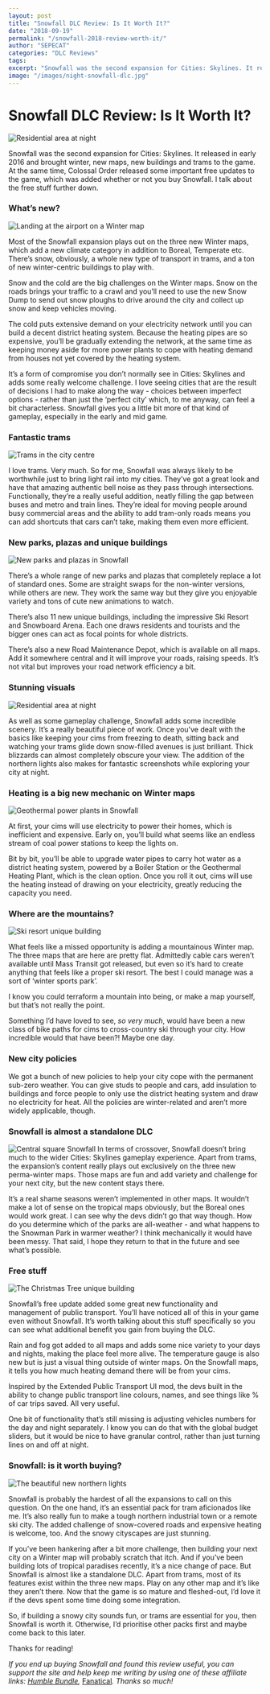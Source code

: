 ```yaml
---
layout: post
title: "Snowfall DLC Review: Is It Worth It?"
date: "2018-09-19"
permalink: "/snowfall-2018-review-worth-it/"
author: "SEPECAT"
categories: "DLC Reviews"
tags:
excerpt: "Snowfall was the second expansion for Cities: Skylines. It released in early 2016 and brought winter, new maps, new buildings and trams to the game." 
image: "/images/night-snowfall-dlc.jpg"
---
```


# Snowfall DLC Review: Is It Worth It?

![Residential area at night](/images/residential-snowfall-night.jpg)

Snowfall was the second expansion for Cities: Skylines. It released in early 2016 and brought winter, new maps, new buildings and trams to the game. At the same time, Colossal Order released some important free updates to the game, which was added whether or not you buy Snowfall. I talk about the free stuff further down.

### What’s new?

![Landing at the airport on a Winter map](/images/airport-snowfall-northern-lights.jpg)

Most of the Snowfall expansion plays out on the three new Winter maps, which add a new climate category in addition to Boreal, Temperate etc. There’s snow, obviously, a whole new type of transport in trams, and a ton of new winter-centric buildings to play with. 

Snow and the cold are the big challenges on the Winter maps. Snow on the roads brings your traffic to a crawl and you’ll need to use the new Snow Dump to send out snow ploughs to drive around the city and collect up snow and keep vehicles moving.

The cold puts extensive demand on your electricity network until you can build a decent district heating system. Because the heating pipes are so expensive, you’ll be gradually extending the network, at the same time as keeping money aside for more power plants to cope with heating demand from houses not yet covered by the heating system.

It’s a form of compromise you don’t normally see in Cities: Skylines and adds some really welcome challenge. I love seeing cities that are the result of decisions I had to make along the way - choices between imperfect options - rather than just the ‘perfect city’ which, to me anyway, can feel a bit characterless. Snowfall gives you a little bit more of that kind of gameplay, especially in the early and mid game.

### Fantastic trams

![Trams in the city centre](/images/trams-snowfall.jpg)

I love trams. Very much. So for me, Snowfall was always likely to be worthwhile just to bring light rail into my cities. They’ve got a great look and have that amazing authentic bell noise as they pass through intersections.
Functionally, they’re a really useful addition, neatly filling the gap between buses and metro and train lines. They’re ideal for moving people around busy commercial areas and the ability to add tram-only roads means you can add shortcuts that cars can’t take, making them even more efficient.

### New parks, plazas and unique buildings

![New parks and plazas in Snowfall](/images/snowmobile-snowfall.jpg)

There’s a whole range of new parks and plazas that completely replace a lot of standard ones. Some are straight swaps for the non-winter versions, while others are new. They work the same way but they give you enjoyable variety and tons of cute new animations to watch.

There’s also 11 new unique buildings, including the impressive Ski Resort and Snowboard Arena. Each one draws residents and tourists and the bigger ones can act as focal points for whole districts.

There’s also a new Road Maintenance Depot, which is available on all maps. Add it somewhere central and it will improve your roads, raising speeds. It’s not vital but improves your road network efficiency a bit.

### Stunning visuals

![Residential area at night](/images/residential-northern-lights.jpg)

As well as some gameplay challenge, Snowfall adds some incredible scenery. It’s a really beautiful piece of work. Once you’ve dealt with the basics like keeping your cims from freezing to death, sitting back and watching your trams glide down snow-filled avenues is just brilliant. Thick blizzards can almost completely obscure your view. The addition of the northern lights also makes for fantastic screenshots while exploring your city at night.

### Heating is a big new mechanic on Winter maps

![Geothermal power plants in Snowfall](/images/geothermal-heating-plant.jpg)

At first, your cims will use electricity to power their homes, which is inefficient and expensive. Early on, you’ll build what seems like an endless stream of coal power stations to keep the lights on.

Bit by bit, you’ll be able to upgrade water pipes to carry hot water as a district heating system, powered by a Boiler Station or the Geothermal Heating Plant, which is the clean option. Once you roll it out, cims will use the heating instead of drawing on your electricity, greatly reducing the capacity you need.

### Where are the mountains?

![Ski resort unique building](/images/ski-resort-snowfall.jpg)

What feels like a missed opportunity is adding a mountainous Winter map. The three maps that are here are pretty flat. Admittedly cable cars weren’t available until Mass Transit got released, but even so it’s hard to create anything that feels like a proper ski resort. The best I could manage was a sort of ‘winter sports park’.

I know you could terraform a mountain into being, or make a map yourself, but that’s not really the point.

Something I’d have loved to see, *so very much*, would have been a new class of bike paths for cims to cross-country ski through your city. How incredible would that have been?! Maybe one day.

### New city policies

We got a bunch of new policies to help your city cope with the permanent sub-zero weather. You can give studs to people and cars, add insulation to buildings and force people to only use the district heating system and draw no electricity for heat. All the policies are winter-related and aren’t more widely applicable, though.

### Snowfall is almost a standalone DLC

![Central square Snowfall](/images/square-snowfall.jpg)
In terms of crossover, Snowfall doesn’t bring much to the wider Cities: Skylines gameplay experience. Apart from trams, the expansion’s content really plays out exclusively on the three new perma-winter maps. Those maps are fun and add variety and challenge for your next city, but the new content stays there. 

It’s a real shame seasons weren’t implemented in other maps. It wouldn’t make a lot of sense on the tropical maps obviously, but the Boreal ones would work great. I can see why the devs didn’t go that way though. How do you determine which of the parks are all-weather - and what happens to the Snowman Park in warmer weather? I think mechanically it would have been messy. That said, I hope they return to that in the future and see what’s possible.

### Free stuff

![The Christmas Tree unique building](/images/christmas-tree-snowfall.jpg)

Snowfall’s free update added some great new functionality and management of public transport. You’ll have noticed all of this in your game even without Snowfall. It’s worth talking about this stuff specifically so you can see what additional benefit you gain from buying the DLC.

Rain and fog got added to all maps and adds some nice variety to your days and nights, making the place feel more alive. The temperature gauge is also new but is just a visual thing outside of winter maps. On the Snowfall maps, it tells you how much heating demand there will be from your cims.

Inspired by the Extended Public Transport UI mod, the devs built in the ability to change public transport line colours, names, and see things like % of car trips saved. All very useful.

One bit of functionality that’s still missing is adjusting vehicles numbers for the day and night separately. I know you can do that with the global budget sliders, but it would be nice to have granular control, rather than just turning lines on and off at night.

### Snowfall: is it worth buying?

![The beautiful new northern lights](/images/northern-lights.jpg)

Snowfall is probably the hardest of all the expansions to call on this question. On the one hand, it’s an essential pack for tram aficionados like me. It’s also really fun to make a tough northern industrial town or a remote ski city. The added challenge of snow-covered roads and expensive heating is welcome, too. And the snowy cityscapes are just stunning.

If you’ve been hankering after a bit more challenge, then building your next city on a Winter map will probably scratch that itch. And if you’ve been building lots of tropical paradises recently, it’s a nice change of pace.
But Snowfall is almost like a standalone DLC. Apart from trams, most of its features exist within the three new maps. Play on any other map and it’s like they aren’t there. Now that the game is so mature and fleshed-out, I’d love it if the devs spent some time doing some integration.

So, if building a snowy city sounds fun, or trams are essential for you, then Snowfall is worth it. Otherwise, I’d prioritise other packs first and maybe come back to this later.

Thanks for reading!

*If you end up buying Snowfall and found this review useful, you can support the site and help keep me writing by using one of these affiliate links:* [*Humble Bundle*](https://www.humblebundle.com/store/cities-skylines-snowfall?partner=twcb)*,* [Fanatical](http://www.anrdoezrs.net/links/8883448/type/dlg/https://www.fanatical.com/en/dlc/cities-skylines-snowfall-dlc)*. Thanks so much!*